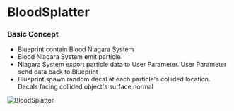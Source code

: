 # BloodSplatter

### Basic Concept
- Blueprint contain Blood Niagara System
- Blood Niagara System emit particle
- Niagara System export particle data to User Parameter. User Parameter send data back to Blueprint
- Blueprint spawn random decal at each particle's collided location. Decals facing collided object's surface normal
 
![BloodSplatter](https://github.com/user-attachments/assets/c29996b1-ed97-4acb-a6a5-e8678056258a)
